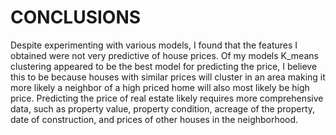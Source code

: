 # CONCLUSIONS
Despite experimenting with various models, I found that the features I obtained were not very predictive of house prices. Of my models K_means clustering appeared to be the best model for predicting the price, I believe this to be because houses with similar prices will cluster in an area making it more likely a neighbor of a high priced home will also most likely be high price. Predicting the price of real estate likely requires more comprehensive data, such as property value, property condition, acreage of the property, date of construction, and prices of other houses in the neighborhood.